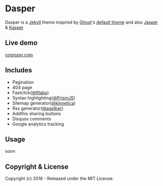 # Dasper
Dasper is a [Jekyll](http://jekyllrb.com/) theme inspired by [Ghost](https://ghost.org/)'s [default theme](https://demo.ghost.io/) and also [Jasper](https://github.com/biomadeira/jasper) & [Kasper](https://github.com/rosario/kasper)

## Live demo
[ozgrozer.com](http://ozgrozer.com)

## Includes
- Pagination
- 404 page
- Fastclick([@ftlabs](https://github.com/ftlabs/fastclick))
- Syntax highlighting([@PrismJS](https://github.com/PrismJS/prism))
- Sitemap generator([@kinnetica](https://github.com/kinnetica/jekyll-plugins))
- Rss generator([@agelber](https://github.com/agelber/jekyll-rss))
- Addthis sharing buttons
- Disquss comments
- Google analytics tracking

## Usage
soon

## Copyright & License
Copyright (c) 2016 - Released under the MIT License.
